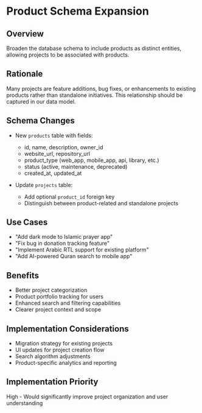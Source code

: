 # Product Schema Expansion

## Overview
Broaden the database schema to include products as distinct entities, allowing projects to be associated with products.

## Rationale
Many projects are feature additions, bug fixes, or enhancements to existing products rather than standalone initiatives. This relationship should be captured in our data model.

## Schema Changes
- New `products` table with fields:
  - id, name, description, owner_id
  - website_url, repository_url
  - product_type (web_app, mobile_app, api, library, etc.)
  - status (active, maintenance, deprecated)
  - created_at, updated_at

- Update `projects` table:
  - Add optional `product_id` foreign key
  - Distinguish between product-related and standalone projects

## Use Cases
- "Add dark mode to Islamic prayer app"
- "Fix bug in donation tracking feature"
- "Implement Arabic RTL support for existing platform"
- "Add AI-powered Quran search to mobile app"

## Benefits
- Better project categorization
- Product portfolio tracking for users
- Enhanced search and filtering capabilities
- Clearer project context and scope

## Implementation Considerations
- Migration strategy for existing projects
- UI updates for project creation flow
- Search algorithm adjustments
- Product-specific analytics and reporting

## Implementation Priority
High - Would significantly improve project organization and user understanding